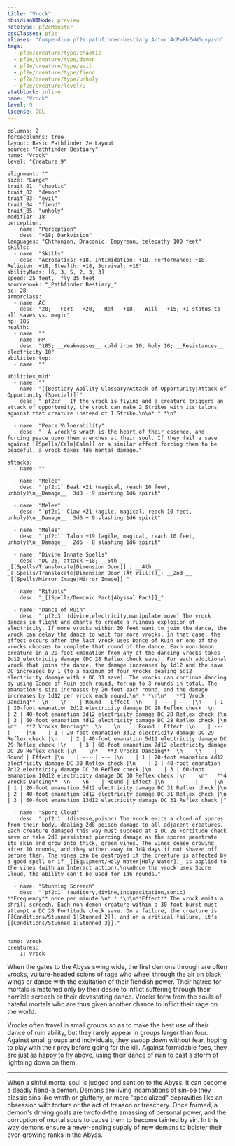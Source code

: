 ```yaml
---
title: "Vrock"
obsidianUIMode: preview
noteType: pf2eMonster
cssClasses: pf2e
aliases: "Compendium.pf2e.pathfinder-bestiary.Actor.4cPw8hZwW6uvyzvh" 
tags:
  - pf2e/creature/type/chaotic
  - pf2e/creature/type/demon
  - pf2e/creature/type/evil
  - pf2e/creature/type/fiend
  - pf2e/creature/type/unholy
  - pf2e/creature/level/9
statblock: inline
name: "Vrock"
level: 9
license: OGL
---
```


```statblock
columns: 2
forcecolumns: true
layout: Basic Pathfinder 2e Layout
source: "Pathfinder Bestiary"
name: "Vrock"
level: "Creature 9"

alignment: ""
size: "Large"
trait_01: "chaotic"
trait_02: "demon"
trait_03: "evil"
trait_04: "fiend"
trait_05: "unholy"
modifier: 18
perception:
  - name: "Perception"
    desc: "+18; Darkvision"
languages: "Chthonian, Draconic, Empyrean; telepathy 100 feet"
skills:
  - name: "Skills"
    desc: "Acrobatics: +18, Intimidation: +18, Performance: +18, Religion: +18, Stealth: +18, Survival: +16"
abilityMods: [6, 3, 5, 2, 3, 3]
speed: 25 feet,  fly 35 feet
sourcebook: "_Pathfinder Bestiary_"
ac: 28
armorclass:
  - name: AC
    desc: "28; __Fort__ +20, __Ref__ +18, __Will__ +15; +1 status to all saves vs. magic"
hp: 185
health:
  - name: ""
  - name: HP
    desc: "185; __Weaknesses__ cold iron 10, holy 10; __Resistances__ electricity 10"
abilities_top:
  - name: ""

abilities_mid:
  - name: ""
  - name: "[[Bestiary Ability Glossary/Attack of Opportunity|Attack of Opportunity (Special)]]"
    desc: "`pf2:r`  If the vrock is flying and a creature triggers an attack of opportunity, the vrock can make 2 Strikes with its talons against that creature instead of 1 Strike.\n\n* * *\n"

  - name: "Peace Vulnerability"
    desc: "  A vrock's wrath is the heart of their essence, and forcing peace upon them wrenches at their soul. If they fail a save against [[Spells/Calm|Calm]] or a similar effect forcing them to be peaceful, a vrock takes 4d6 mental damage."

attacks:
  - name: ""

  - name: "Melee"
    desc: "`pf2:1` Beak +21 (magical, reach 10 feet, unholy)\n__Damage__  3d8 + 9 piercing 1d6 spirit"

  - name: "Melee"
    desc: "`pf2:1` Claw +21 (agile, magical, reach 10 feet, unholy)\n__Damage__  3d6 + 9 slashing 1d6 spirit"

  - name: "Melee"
    desc: "`pf2:1` Talon +19 (agile, magical, reach 10 feet, unholy)\n__Damage__  2d6 + 8 slashing 1d6 spirit"

  - name: "Divine Innate Spells"
    desc: "DC 26, attack +18; __5th __  _[[Spells/Translocate|Dimension Door]]_; __4th __  _[[Spells/Translocate|Dimension Door (At Will)]]_; __2nd __  _[[Spells/Mirror Image|Mirror Image]]_"

  - name: "Rituals"
    desc: "_[[Spells/Demonic Pact|Abyssal Pact]]_"

  - name: "Dance of Ruin"
    desc: "`pf2:3` (divine,electricity,manipulate,move) The vrock dances in flight and chants to create a ruinous explosion of electricity. If more vrocks within 30 feet want to join the dance, the vrock can delay the dance to wait for more vrocks; in that case, the effect occurs after the last vrock uses Dance of Ruin or one of the vrocks chooses to complete that round of the dance. Each non-demon creature in a 20-foot emanation from any of the dancing vrocks takes 2d12 electricity damage (DC 28 Reflex check save). For each additional vrock that joins the dance, the damage increases by 1d12 and the save DC increases by 1 (to a maximum of four vrocks dealing 5d12 electricity damage with a DC 31 save). The vrocks can continue dancing by using Dance of Ruin each round, for up to 3 rounds in total. The emanation's size increases by 20 feet each round, and the damage increases by 1d12 per vrock each round.\n* * *\n\n*   **1 Vrock Dancing**  \n    \n    | Round | Effect |\n    | --- | --- |\n    | 1 | 20-foot emanation 2d12 electricity damage DC 28 Reflex check |\n    | 2 | 40-foot emanation 3d12 electricity damage DC 28 Reflex check |\n    | 3 | 60-foot emanation 4d12 electricity damage DC 28 Reflex check |\n    \n*   **2 Vrocks Dancing**  \n    \n    | Round | Effect |\n    | --- | --- |\n    | 1 | 20-foot emanation 3d12 electricity damage DC 29 Reflex check |\n    | 2 | 40-foot emanation 5d12 electricity damage DC 29 Reflex check |\n    | 3 | 60-foot emanation 7d12 electricity damage DC 29 Reflex check |\n    \n*   **3 Vrocks Dancing**  \n    \n    | Round | Effect |\n    | --- | --- |\n    | 1 | 20-foot emanation 4d12 electricity damage DC 30 Reflex check |\n    | 2 | 40-foot emanation 7d12 electricity damage DC 30 Reflex check |\n    | 3 | 60-foot emanation 10d12 electricity damage DC 30 Reflex check |\n    \n*   **4 Vrocks Dancing**  \n    \n    | Round | Effect |\n    | --- | --- |\n    | 1 | 20-foot emanation 5d12 electricity damage DC 31 Reflex check |\n    | 2 | 40-foot emanation 9d12 electricity damage DC 31 Reflex check |\n    | 3 | 60-foot emanation 13d12 electricity damage DC 31 Reflex check |"

  - name: "Spore Cloud"
    desc: "`pf2:1` (disease,poison) The vrock emits a cloud of spores from their body, dealing 2d8 poison damage to all adjacent creatures. Each creature damaged this way must succeed at a DC 28 Fortitude check save or take 2d8 persistent piercing damage as the spores penetrate its skin and grow into thick, green vines. The vines cease growing after 10 rounds, and they wither away in 1d4 days if not shaved off before then. The vines can be destroyed if the creature is affected by a good spell or if _[[Equipment/Holy Water|Holy Water]]_ is applied to the vines (with an Interact action).\n\nOnce the vrock uses Spore Cloud, the ability can't be used for 1d6 rounds."

  - name: "Stunning Screech"
    desc: "`pf2:1` (auditory,divine,incapacitation,sonic) **Frequency** once per minute.\n* * *\n\n**Effect** The vrock emits a shrill screech. Each non-demon creature within a 30-foot burst must attempt a DC 28 Fortitude check save. On a failure, the creature is [[Conditions/Stunned 1|Stunned 2]], and on a critical failure, it's [[Conditions/Stunned 1|Stunned 3]]."
 
```

```encounter-table
name: Vrock
creatures:
  - 1: Vrock
```



When the gates to the Abyss swing wide, the first demons through are often vrocks, vulture-headed scions of rage who wheel through the air on black wings or dance with the exultation of their fiendish power. Their hatred for mortals is matched only by their desire to inflict suffering through their horrible screech or their devastating dance. Vrocks form from the souls of hateful mortals who are thus given another chance to inflict their rage on the world.

Vrocks often travel in small groups so as to make the best use of their dance of ruin ability, but they rarely appear in groups larger than four. Against small groups and individuals, they swoop down without fear, hoping to play with their prey before going for the kill. Against formidable foes, they are just as happy to fly above, using their dance of ruin to cast a storm of lightning down on them.

* * *

When a sinful mortal soul is judged and sent on to the Abyss, it can become a deadly fiend-a demon. Demons are living incarnations of sin-be they classic sins like wrath or gluttony, or more "specialized" depravities like an obsession with torture or the act of treason or treachery. Once formed, a demon's driving goals are twofold-the amassing of personal power, and the corruption of mortal souls to cause them to become tainted by sin. In this way demons ensure a never-ending supply of new demons to bolster their ever-growing ranks in the Abyss.
